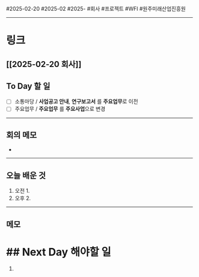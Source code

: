 #2025-02-20 #2025-02 #2025- 
#회사 #프로젝트 #WFI #원주미래산업진흥원 


------
# 링크 
[[2025-02-20 회사]]
---
## To Day 할 일
- [ ] 소통마당 / **사업공고 안내**, **연구보고서** 를 **주요업무**로 이전
- [ ] 주요업무 / **주요업무** 를 **주요사업**으로 변경
---
## 회의 메모
- 
---
## 오늘 배운 것
1. 오전
    1. 
2. 오후
    2. 
---
## 메모


# ## Next Day 해야할 일
1. 
